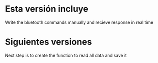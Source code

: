 # Esta versión incluye
Write the bluetooth commands manually and recieve response in real time

# Siguientes versiones
Next step is to create the function to read all data and save it
